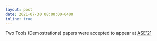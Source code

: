 ```yaml
---
layout: post
date: 2021-07-30 08:00:00-0400
inline: true
---
```


Two Tools (Demostrations) papers were accepted to appear at <a href="https://conf.researchr.org/home/ase-2021">ASE'21 </a>

